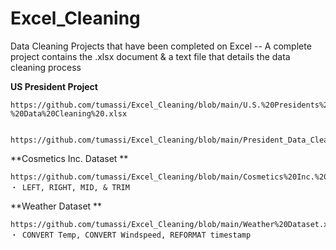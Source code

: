 # Excel_Cleaning
Data Cleaning Projects that have been completed on Excel -- A complete project contains the .xlsx document & a text file that details the data cleaning process

**US President Project**

	https://github.com/tumassi/Excel_Cleaning/blob/main/U.S.%20Presidents%20-%20Data%20Cleaning%20.xlsx


	https://github.com/tumassi/Excel_Cleaning/blob/main/President_Data_Cleaning_Steps
	
**Cosmetics Inc. Dataset ** 

	https://github.com/tumassi/Excel_Cleaning/blob/main/Cosmetics%20Inc.%20Dataset.xlsx ・ LEFT, RIGHT, MID, & TRIM
	
**Weather Dataset **

	https://github.com/tumassi/Excel_Cleaning/blob/main/Weather%20Dataset.xlsx ・ CONVERT Temp, CONVERT Windspeed, REFORMAT timestamp
